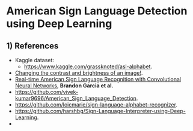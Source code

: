 # American Sign Language Detection using Deep Learning



## 1) References

* Kaggle dataset:
  * https://www.kaggle.com/grassknoted/asl-alphabet.
* [Changing the contrast and brightness of an image!](https://docs.opencv.org/3.4/d3/dc1/tutorial_basic_linear_transform.html).
* [Real-time American Sign Language Recognition with Convolutional Neural Networks](http://cs231n.stanford.edu/reports/2016/pdfs/214_Report.pdf), **Brandon Garcia et al.**
* https://github.com/vivek-kumar9696/American_Sign_Language_Detection.
* https://github.com/loicmarie/sign-language-alphabet-recognizer.
* https://github.com/harshbg/Sign-Language-Interpreter-using-Deep-Learning.
* 
